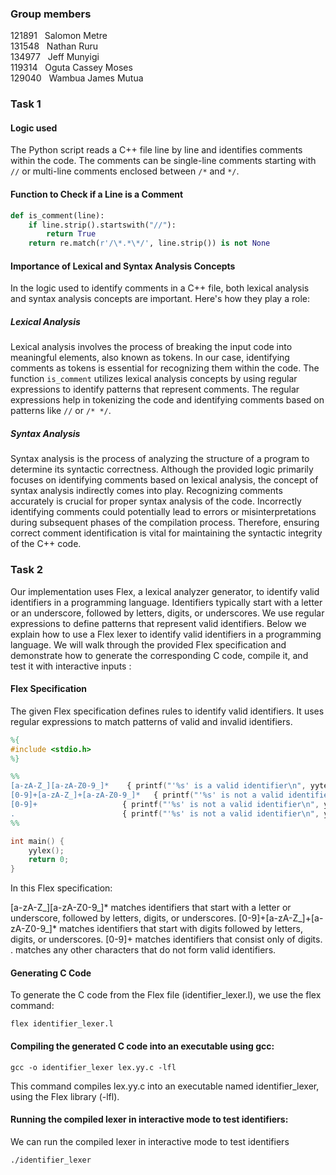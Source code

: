 ### Group members

121891 &nbsp; Salomon Metre <br>
131548 &nbsp; Nathan Ruru <br>
134977 &nbsp; Jeff Munyigi <br>
119314 &nbsp; Oguta Cassey Moses <br> 
129040 &nbsp; Wambua James Mutua <br>

### Task 1

#### Logic used

The Python script reads a C++ file line by line and identifies comments within the code. The comments can be single-line comments starting with `//` or multi-line comments enclosed between `/*` and `*/`.

#### Function to Check if a Line is a Comment

```python
def is_comment(line):
    if line.strip().startswith("//"):
        return True
    return re.match(r'/\*.*\*/', line.strip()) is not None
```

#### Importance of Lexical and Syntax Analysis Concepts

In the logic used to identify comments in a C++ file, both lexical analysis and syntax analysis concepts are important. Here's how they play a role:

##### Lexical Analysis

Lexical analysis involves the process of breaking the input code into meaningful elements, also known as tokens. In our case, identifying comments as tokens is essential for recognizing them within the code. The function `is_comment` utilizes lexical analysis concepts by using regular expressions to identify patterns that represent comments. The regular expressions help in tokenizing the code and identifying comments based on patterns like `//` or `/* */`.

##### Syntax Analysis

Syntax analysis is the process of analyzing the structure of a program to determine its syntactic correctness. Although the provided logic primarily focuses on identifying comments based on lexical analysis, the concept of syntax analysis indirectly comes into play. Recognizing comments accurately is crucial for proper syntax analysis of the code. Incorrectly identifying comments could potentially lead to errors or misinterpretations during subsequent phases of the compilation process. Therefore, ensuring correct comment identification is vital for maintaining the syntactic integrity of the C++ code.

### Task 2

Our implementation uses Flex, a lexical analyzer generator, to identify valid identifiers in a programming language. Identifiers typically start with a letter or an underscore, followed by letters, digits, or underscores. We use regular expressions to define patterns that represent valid identifiers. Below we explain how to use a Flex lexer to identify valid identifiers in a programming language. We will walk through the provided Flex specification and demonstrate how to generate the corresponding C code, compile it, and test it with interactive inputs :

#### Flex Specification

The given Flex specification defines rules to identify valid identifiers. It uses regular expressions to match patterns of valid and invalid identifiers.

```flex
%{
#include <stdio.h>
%}

%%
[a-zA-Z_][a-zA-Z0-9_]*    { printf("'%s' is a valid identifier\n", yytext); }
[0-9]+[a-zA-Z_]+[a-zA-Z0-9_]*   { printf("'%s' is not a valid identifier\n", yytext); }
[0-9]+                   { printf("'%s' is not a valid identifier\n", yytext); }
.                        { printf("'%s' is not a valid identifier\n", yytext); }
%%

int main() {
    yylex();
    return 0;
}
```
In this Flex specification:

[a-zA-Z_][a-zA-Z0-9_]* matches identifiers that start with a letter or underscore, followed by letters, digits, or underscores.
[0-9]+[a-zA-Z_]+[a-zA-Z0-9_]* matches identifiers that start with digits followed by letters, digits, or underscores.
[0-9]+ matches identifiers that consist only of digits.
. matches any other characters that do not form valid identifiers.

#### Generating C Code
To generate the C code from the Flex file (identifier_lexer.l), we use the flex command:
```
flex identifier_lexer.l

```
#### Compiling the generated C code into an executable using gcc:
```
gcc -o identifier_lexer lex.yy.c -lfl
```
This command compiles lex.yy.c into an executable named identifier_lexer, using the Flex library (-lfl).

#### Running the compiled lexer in interactive mode to test identifiers:
We can run the compiled lexer in interactive mode to test identifiers
```
./identifier_lexer
```